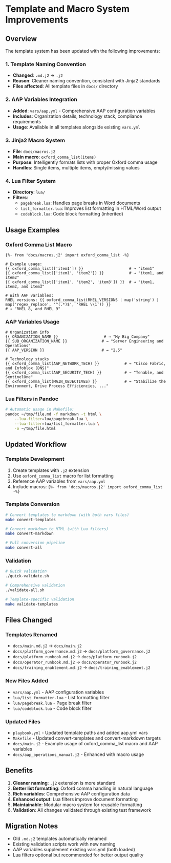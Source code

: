 # Template and Macro System Improvements

## Overview
The template system has been updated with the following improvements:

### 1. Template Naming Convention
- **Changed**: `.md.j2` → `.j2`
- **Reason**: Cleaner naming convention, consistent with Jinja2 standards
- **Files affected**: All template files in `docs/` directory

### 2. AAP Variables Integration
- **Added**: `vars/aap.yml` - Comprehensive AAP configuration variables
- **Includes**: Organization details, technology stack, compliance requirements
- **Usage**: Available in all templates alongside existing `vars.yml`

### 3. Jinja2 Macro System
- **File**: `docs/macros.j2`
- **Main macro**: `oxford_comma_list(items)`
- **Purpose**: Intelligently formats lists with proper Oxford comma usage
- **Handles**: Single items, multiple items, empty/missing values

### 4. Lua Filter System
- **Directory**: `lua/`
- **Filters**:
  - `pagebreak.lua`: Handles page breaks in Word documents
  - `list_formatter.lua`: Improves list formatting in HTML/Word output
  - `codeblock.lua`: Code block formatting (inherited)

## Usage Examples

### Oxford Comma List Macro
```jinja
{%- from 'docs/macros.j2' import oxford_comma_list -%}

# Example usage:
{{ oxford_comma_list(['item1']) }}                    # → "item1"
{{ oxford_comma_list(['item1', 'item2']) }}           # → "item1, and item2"
{{ oxford_comma_list(['item1', 'item2', 'item3']) }}  # → "item1, item2, and item3"

# With AAP variables:
RHEL versions: {{ oxford_comma_list(RHEL_VERSIONS | map('string') | map('regex_replace', '^(.*)$', 'RHEL \\1')) }}
# → "RHEL 8, and RHEL 9"
```

### AAP Variables Usage
```jinja
# Organization info
{{ ORGANIZATION_NAME }}                    # → "My Big Company"
{{ SUB_ORGANIZATION_NAME }}               # → "Server Engineering and Operations"
{{ AAP_VERSION }}                         # → "2.5"

# Technology stacks
{{ oxford_comma_list(AAP_NETWORK_TECH) }}           # → "Cisco Fabric, and Infoblox (DNS)"
{{ oxford_comma_list(AAP_SECURITY_TECH) }}          # → "Tenable, and SentinelOne"
{{ oxford_comma_list(MAIN_OBJECTIVES) }}            # → "Stabilize the Environment, Drive Process Efficiencies, ..."
```

### Lua Filters in Pandoc
```bash
# Automatic usage in Makefile:
pandoc ~/tmp/file.md -f markdown -t html \
    --lua-filter=lua/pagebreak.lua \
    --lua-filter=lua/list_formatter.lua \
    -o ~/tmp/file.html
```

## Updated Workflow

### Template Development
1. Create templates with `.j2` extension
2. Use `oxford_comma_list` macro for list formatting
3. Reference AAP variables from `vars/aap.yml`
4. Include macros: `{%- from 'docs/macros.j2' import oxford_comma_list -%}`

### Template Conversion
```bash
# Convert templates to markdown (with both vars files)
make convert-templates

# Convert markdown to HTML (with Lua filters)
make convert-markdown

# Full conversion pipeline
make convert-all
```

### Validation
```bash
# Quick validation
./quick-validate.sh

# Comprehensive validation
./validate-all.sh

# Template-specific validation
make validate-templates
```

## Files Changed

### Templates Renamed
- `docs/main.md.j2` → `docs/main.j2`
- `docs/platform_governance.md.j2` → `docs/platform_governance.j2`
- `docs/platform_runbook.md.j2` → `docs/platform_runbook.j2`
- `docs/operator_runbook.md.j2` → `docs/operator_runbook.j2`
- `docs/training_enablement.md.j2` → `docs/training_enablement.j2`

### New Files Added
- `vars/aap.yml` - AAP configuration variables
- `lua/list_formatter.lua` - List formatting filter
- `lua/pagebreak.lua` - Page break filter
- `lua/codeblock.lua` - Code block filter

### Updated Files
- `playbook.yml` - Updated template paths and added aap.yml vars
- `Makefile` - Updated convert-templates and convert-markdown targets
- `docs/main.j2` - Example usage of oxford_comma_list macro and AAP variables
- `docs/aap_operations_manual.j2` - Enhanced with macro usage

## Benefits

1. **Cleaner naming**: `.j2` extension is more standard
2. **Better list formatting**: Oxford comma handling in natural language
3. **Rich variables**: Comprehensive AAP configuration data
4. **Enhanced output**: Lua filters improve document formatting
5. **Maintainable**: Modular macro system for reusable formatting
6. **Validation**: All changes validated through existing test framework

## Migration Notes

- Old `.md.j2` templates automatically renamed
- Existing validation scripts work with new naming
- AAP variables supplement existing vars.yml (both loaded)
- Lua filters optional but recommended for better output quality
